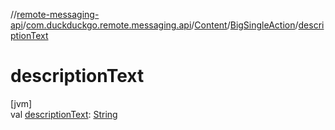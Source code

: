 //[remote-messaging-api](../../../../index.md)/[com.duckduckgo.remote.messaging.api](../../index.md)/[Content](../index.md)/[BigSingleAction](index.md)/[descriptionText](description-text.md)

# descriptionText

[jvm]\
val [descriptionText](description-text.md): [String](https://kotlinlang.org/api/latest/jvm/stdlib/kotlin/-string/index.html)
